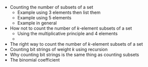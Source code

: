 - Counting the number of subsets of a set
	- Example using 3 elements then list them 
	- Example using 5 elements
	- Example in general
- How not to count the number of $k$-element subsets of a set 
	- Using the multiplicative principle and 4 elements 
	- 
- The right way to count the number of $k$-element subsets of a set
- Counting bit strings of weight $k$ using recursion 
- Why counting bit strings is the same thing as counting subsets 
- The binomial coefficient 
<!--stackedit_data:
eyJoaXN0b3J5IjpbLTE5OTM4MDExNDZdfQ==
-->
